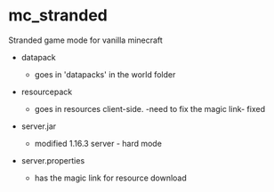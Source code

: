 # mc_stranded
Stranded game mode for vanilla minecraft

* datapack 
  - goes in 'datapacks' in the world folder
  
* resourcepack 
  - goes in resources client-side. -need to fix the magic link- fixed
  
* server.jar 
  - modified 1.16.3 server - hard mode
  
* server.properties 
  - has the magic link for resource download

